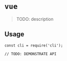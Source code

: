 # `vue`

> TODO: description

## Usage

```
const cli = require('cli');

// TODO: DEMONSTRATE API
```
